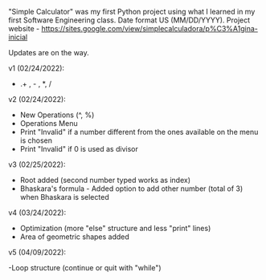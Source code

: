 "Simple Calculator" was my first Python project using what I learned in my first Software Engineering class.
Date format US (MM/DD/YYYY).
Project website - https://sites.google.com/view/simplecalculadora/p%C3%A1gina-inicial

Updates are on the way.

v1 (02/24/2022):
- .+ , - , *, /

v2 (02/24/2022):
- New Operations (^, %) 
- Operations Menu 
- Print "Invalid" if a number different from the ones available on the menu is chosen
- Print "Invalid" if 0 is used as divisor

v3 (02/25/2022):
- Root added (second number typed works as index)
- Bhaskara's formula - Added option to add other number (total of 3) when Bhaskara is selected 

v4 (03/24/2022):

- Optimization (more "else" structure and less "print" lines)
- Area of geometric shapes added

v5 (04/09/2022):

-Loop structure (continue or quit with "while")
